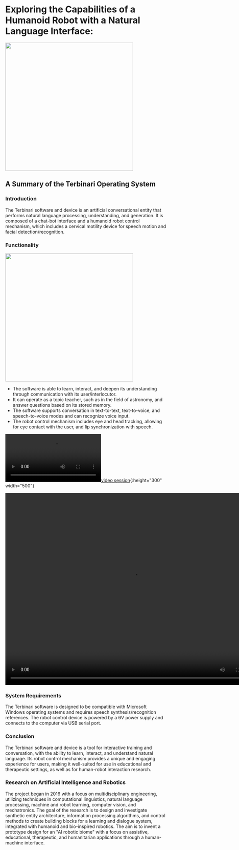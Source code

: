 # Exploring the Capabilities of a Humanoid Robot with a Natural Language Interface: 

<img src="https://github.com/ladooniani/tailab/blob/master/assets/terbinari-1.jpg" width="400">
 
## A Summary of the Terbinari Operating System

### Introduction

The Terbinari software and device is an artificial conversational entity that performs natural language processing, understanding, and generation. It is composed of a chat-bot interface and a humanoid robot control mechanism, which includes a cervical motility device for speech motion and facial detection/recognition.

### Functionality

<img src="https://github.com/ladooniani/tailab/blob/master/assets/terbinari-cbm.jpg" width="400">

- The software is able to learn, interact, and deepen its understanding through communication with its user/interlocutor.
- It can operate as a topic teacher, such as in the field of astronomy, and answer questions based on its stored memory.
- The software supports conversation in text-to-text, text-to-voice, and speech-to-voice modes and can recognize voice input.
- The robot control mechanism includes eye and head tracking, allowing for eye contact with the user, and lip synchronization with speech.

[![video session](https://user-images.githubusercontent.com/33939191/161274951-65082fac-2aa9-4578-bc5d-6d18ee6243cb.mp4){:height="300" width="500"}](https://user-images.githubusercontent.com/33939191/161274951-65082fac-2aa9-4578-bc5d-6d18ee6243cb.mp4)

<div style="width: 800px; height: 600px;">
  <video src="https://user-images.githubusercontent.com/33939191/161274951-65082fac-2aa9-4578-bc5d-6d18ee6243cb.mp4" width="100%" height="100%" controls>
  </video>
</div>

### System Requirements

The Terbinari software is designed to be compatible with Microsoft Windows operating systems and requires speech synthesis/recognition references.
The robot control device is powered by a 6V power supply and connects to the computer via USB serial port.

### Conclusion

The Terbinari software and device is a tool for interactive training and conversation, with the ability to learn, interact, and understand natural language. Its robot control mechanism provides a unique and engaging experience for users, making it well-suited for use in educational and therapeutic settings, as well as for human-robot interaction research.

### Research on Artificial Intelligence and Robotics 

The project began in 2016 with a focus on multidisciplinary engineering, utilizing techniques in computational linguistics, natural language processing, machine and robot learning, computer vision, and mechatronics. The goal of the research is to design and investigate synthetic entity architecture, information processing algorithms, and control methods to create building blocks for a learning and dialogue system, integrated with humanoid and bio-inspired robotics. The aim is to invent a prototype design for an "AI robotic biome" with a focus on assistive, educational, therapeutic, and humanitarian applications through a human-machine interface.
